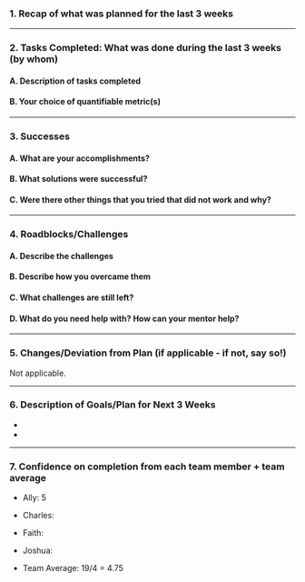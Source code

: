 ### 1. Recap of what was planned for the last 3 weeks



---

### 2. Tasks Completed: What was done during the last 3 weeks (by whom)

#### A. Description of tasks completed


#### B. Your choice of quantifiable metric(s)



---

### 3. Successes

#### A. What are your accomplishments?


#### B. What solutions were successful?


#### C. Were there other things that you tried that did not work and why?


---

### 4. Roadblocks/Challenges

#### A. Describe the challenges


#### B. Describe how you overcame them


#### C. What challenges are still left?


#### D. What do you need help with? How can your mentor help?


---

### 5. Changes/Deviation from Plan (if applicable - if not, say so!)
Not applicable.


---

### 6. Description of Goals/Plan for Next 3 Weeks
-
-

---

### 7. Confidence on completion from each team member + team average

- Ally: 5

- Charles: 

- Faith: 

- Joshua: 

- Team Average: 19/4 = 4.75

